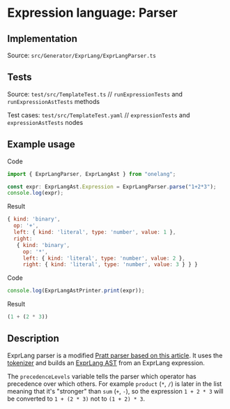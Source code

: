 # Expression language: Parser

## Implementation

Source: `src/Generator/ExprLang/ExprLangParser.ts`

## Tests

Source: `test/src/TemplateTest.ts` // `runExpressionTests` and `runExpressionAstTests` methods

Test cases: `test/src/TemplateTest.yaml` // `expressionTests` and `expressionAstTests`  nodes

## Example usage

Code

```javascript
import { ExprLangParser, ExprLangAst } from "onelang";

const expr: ExprLangAst.Expression = ExprLangParser.parse("1+2*3");
console.log(expr);
```

Result

```javascript
{ kind: 'binary',
  op: '+',
  left: { kind: 'literal', type: 'number', value: 1 },
  right:
   { kind: 'binary',
     op: '*',
     left: { kind: 'literal', type: 'number', value: 2 },
     right: { kind: 'literal', type: 'number', value: 3 } } }
```

Code

```javascript
console.log(ExprLangAstPrinter.print(expr));
```

Result

```javascript
(1 + (2 * 3))
```

## Description

ExprLang parser is a modified [Pratt parser based on this article](https://journal.stuffwithstuff.com/2011/03/19/pratt-parsers-expression-parsing-made-easy/). It uses the [tokenizer](exprlang-lexer.md) and builds an [ExprLang AST](exprlang-ast.md) from an ExprLang expression.

The `precedenceLevels` variable tells the parser which operator has precedence over which others. For example `product` (`*`, `/`) is later in the list meaning that it's "stronger" than `sum` (`+`, `-`), so the expression `1 + 2 * 3` will be converted to `1 + (2 * 3)` not to `(1 + 2) * 3`.
